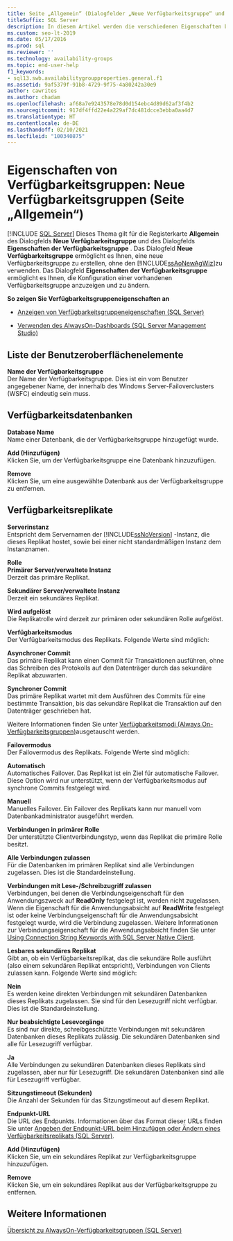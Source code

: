 ```yaml
---
title: Seite „Allgemein“ (Dialogfelder „Neue Verfügbarkeitsgruppe“ und „Eigenschaften der Verfügbarkeitsgruppe“)
titleSuffix: SQL Server
description: In diesem Artikel werden die verschiedenen Eigenschaften beschrieben, die Sie auf der Seite „Allgemein“ der Dialogfelder „Neue Verfügbarkeitsgruppe“ und „Eigenschaften der Verfügbarkeitsgruppe“ in SQL Server Management Studio (SSMS) finden.
ms.custom: seo-lt-2019
ms.date: 05/17/2016
ms.prod: sql
ms.reviewer: ''
ms.technology: availability-groups
ms.topic: end-user-help
f1_keywords:
- sql13.swb.availabilitygroupproperties.general.f1
ms.assetid: 9af5379f-91b8-4729-9f75-4a80242a30e9
author: cawrites
ms.author: chadam
ms.openlocfilehash: af68a7e9243578e78d0d154ebc4d89d62af3f4b2
ms.sourcegitcommit: 917df4ffd22e4a229af7dc481dcce3ebba0aa4d7
ms.translationtype: HT
ms.contentlocale: de-DE
ms.lasthandoff: 02/10/2021
ms.locfileid: "100340875"
---
```

# <a name="availability-group-properties-new-availability-group-general-page"></a>Eigenschaften von Verfügbarkeitsgruppen: Neue Verfügbarkeitsgruppen (Seite „Allgemein“)
[!INCLUDE [SQL Server](../../../includes/applies-to-version/sqlserver.md)]
  Dieses Thema gilt für die Registerkarte **Allgemein** des Dialogfelds **Neue Verfügbarkeitsgruppe** und des Dialogfelds **Eigenschaften der Verfügbarkeitsgruppe** .  Das Dialogfeld **Neue Verfügbarkeitsgruppe** ermöglicht es Ihnen, eine neue Verfügbarkeitsgruppe zu erstellen, ohne den [!INCLUDE[ssAoNewAgWiz](../../../includes/ssaonewagwiz-md.md)]zu verwenden. Das Dialogfeld **Eigenschaften der Verfügbarkeitsgruppe** ermöglicht es Ihnen, die Konfiguration einer vorhandenen Verfügbarkeitsgruppe anzuzeigen und zu ändern.  
  
 **So zeigen Sie Verfügbarkeitsgruppeneigenschaften an**  
  
-   [Anzeigen von Verfügbarkeitsgruppeneigenschaften &#40;SQL Server&#41;](../../../database-engine/availability-groups/windows/view-availability-group-properties-sql-server.md)  
  
-   [Verwenden des AlwaysOn-Dashboards &#40;SQL Server Management Studio&#41;](../../../database-engine/availability-groups/windows/use-the-always-on-dashboard-sql-server-management-studio.md)  
  
## <a name="ui-element-list"></a>Liste der Benutzeroberflächenelemente  
 **Name der Verfügbarkeitsgruppe**  
 Der Name der Verfügbarkeitsgruppe. Dies ist ein vom Benutzer angegebener Name, der innerhalb des Windows Server-Failoverclusters (WSFC) eindeutig sein muss.  
  
## <a name="availability-databases"></a>Verfügbarkeitsdatenbanken  
 **Database Name**  
 Name einer Datenbank, die der Verfügbarkeitsgruppe hinzugefügt wurde.  
  
 **Add (Hinzufügen)**  
 Klicken Sie, um der Verfügbarkeitsgruppe eine Datenbank hinzuzufügen.  
  
 **Remove**  
 Klicken Sie, um eine ausgewählte Datenbank aus der Verfügbarkeitsgruppe zu entfernen.  
  
## <a name="availability-replicas"></a>Verfügbarkeitsreplikate  
 **Serverinstanz**  
 Entspricht dem Servernamen der [!INCLUDE[ssNoVersion](../../../includes/ssnoversion-md.md)] -Instanz, die dieses Replikat hostet, sowie bei einer nicht standardmäßigen Instanz dem Instanznamen.  
  
 **Rolle**  
 **Primärer Server/verwaltete Instanz**  
 Derzeit das primäre Replikat.  
  
 **Sekundärer Server/verwaltete Instanz**  
 Derzeit ein sekundäres Replikat.  
  
 **Wird aufgelöst**  
 Die Replikatrolle wird derzeit zur primären oder sekundären Rolle aufgelöst.  
  
 **Verfügbarkeitsmodus**  
 Der Verfügbarkeitsmodus des Replikats. Folgende Werte sind möglich:  
  
 **Asynchroner Commit**  
 Das primäre Replikat kann einen Commit für Transaktionen ausführen, ohne das Schreiben des Protokolls auf den Datenträger durch das sekundäre Replikat abzuwarten.  
  
 **Synchroner Commit**  
 Das primäre Replikat wartet mit dem Ausführen des Commits für eine bestimmte Transaktion, bis das sekundäre Replikat die Transaktion auf den Datenträger geschrieben hat.  
  
 Weitere Informationen finden Sie unter [Verfügbarkeitsmodi &#40;Always On-Verfügbarkeitsgruppen&#41;](../../../database-engine/availability-groups/windows/availability-modes-always-on-availability-groups.md)ausgetauscht werden.  
  
 **Failovermodus**  
 Der Failovermodus des Replikats. Folgende Werte sind möglich:  
  
 **Automatisch**  
 Automatisches Failover. Das Replikat ist ein Ziel für automatische Failover. Diese Option wird nur unterstützt, wenn der Verfügbarkeitsmodus auf synchrone Commits festgelegt wird.  
  
 **Manuell**  
 Manuelles Failover. Ein Failover des Replikats kann nur manuell vom Datenbankadministrator ausgeführt werden.  
  
 **Verbindungen in primärer Rolle**  
 Der unterstützte Clientverbindungstyp, wenn das Replikat die primäre Rolle besitzt.  
  
 **Alle Verbindungen zulassen**  
 Für die Datenbanken im primären Replikat sind alle Verbindungen zugelassen. Dies ist die Standardeinstellung.  
  
 **Verbindungen mit Lese-/Schreibzugriff zulassen**  
 Verbindungen, bei denen die Verbindungseigenschaft für den Anwendungszweck auf **ReadOnly** festgelegt ist, werden nicht zugelassen. Wenn die Eigenschaft für die Anwendungsabsicht auf **ReadWrite** festgelegt ist oder keine Verbindungseigenschaft für die Anwendungsabsicht festgelegt wurde, wird die Verbindung zugelassen. Weitere Informationen zur Verbindungseigenschaft für die Anwendungsabsicht finden Sie unter [Using Connection String Keywords with SQL Server Native Client](../../../relational-databases/native-client/applications/using-connection-string-keywords-with-sql-server-native-client.md).  
  
 **Lesbares sekundäres Replikat**  
 Gibt an, ob ein Verfügbarkeitsreplikat, das die sekundäre Rolle ausführt (also einem sekundären Replikat entspricht), Verbindungen von Clients zulassen kann. Folgende Werte sind möglich:  
  
 **Nein**  
 Es werden keine direkten Verbindungen mit sekundären Datenbanken dieses Replikats zugelassen. Sie sind für den Lesezugriff nicht verfügbar. Dies ist die Standardeinstellung.  
  
 **Nur beabsichtigte Lesevorgänge**  
 Es sind nur direkte, schreibgeschützte Verbindungen mit sekundären Datenbanken dieses Replikats zulässig. Die sekundären Datenbanken sind alle für Lesezugriff verfügbar.  
  
 **Ja**  
 Alle Verbindungen zu sekundären Datenbanken dieses Replikats sind zugelassen, aber nur für Lesezugriff. Die sekundären Datenbanken sind alle für Lesezugriff verfügbar.  
  
 **Sitzungstimeout (Sekunden)**  
 Die Anzahl der Sekunden für das Sitzungstimeout auf diesem Replikat.  
  
 **Endpunkt-URL**  
 Die URL des Endpunkts. Informationen über das Format dieser URLs finden Sie unter [Angeben der Endpunkt-URL beim Hinzufügen oder Ändern eines Verfügbarkeitsreplikats &#40;SQL Server&#41;](../../../database-engine/availability-groups/windows/specify-endpoint-url-adding-or-modifying-availability-replica.md).  
  
 **Add (Hinzufügen)**  
 Klicken Sie, um ein sekundäres Replikat zur Verfügbarkeitsgruppe hinzuzufügen.  
  
 **Remove**  
 Klicken Sie, um ein sekundäres Replikat aus der Verfügbarkeitsgruppe zu entfernen.  
  
## <a name="see-also"></a>Weitere Informationen  
 [Übersicht zu AlwaysOn-Verfügbarkeitsgruppen &#40;SQL Server&#41;](../../../database-engine/availability-groups/windows/overview-of-always-on-availability-groups-sql-server.md)  
  
  
